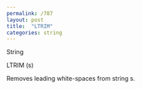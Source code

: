 ```yaml
---
permalink: /787
layout: post
title:  "LTRIM"
categories: string
---
```

String

LTRIM (s)

Removes leading white-spaces from string s.

